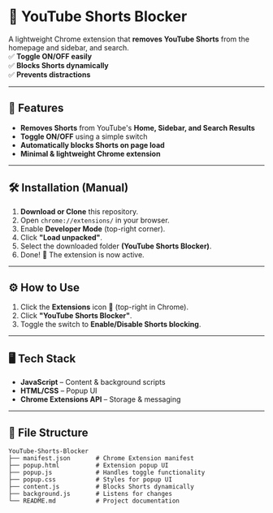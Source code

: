# 🚫 YouTube Shorts Blocker

A lightweight Chrome extension that **removes YouTube Shorts** from the homepage and sidebar, and search.  
✅ **Toggle ON/OFF easily**  
✅ **Blocks Shorts dynamically**  
✅ **Prevents distractions**

---

## 📌 Features

- **Removes Shorts** from YouTube's **Home, Sidebar, and Search Results**
- **Toggle ON/OFF** using a simple switch
- **Automatically blocks Shorts on page load**
- **Minimal & lightweight Chrome extension**

---

## 🛠️ Installation (Manual)

1. **Download or Clone** this repository.
2. Open `chrome://extensions/` in your browser.
3. Enable **Developer Mode** (top-right corner).
4. Click **"Load unpacked"**.
5. Select the downloaded folder **(YouTube Shorts Blocker)**.
6. Done! 🎉 The extension is now active.

---

## ⚙️ How to Use

1. Click the **Extensions** icon 🔧 (top-right in Chrome).
2. Click **"YouTube Shorts Blocker"**.
3. Toggle the switch to **Enable/Disable Shorts blocking**.

---

## 🖥️ Tech Stack

- **JavaScript** – Content & background scripts
- **HTML/CSS** – Popup UI
- **Chrome Extensions API** – Storage & messaging

---

## 📂 File Structure

```plaintext
YouTube-Shorts-Blocker
├── manifest.json       # Chrome Extension manifest
├── popup.html          # Extension popup UI
├── popup.js            # Handles toggle functionality
├── popup.css           # Styles for popup UI
├── content.js          # Blocks Shorts dynamically
├── background.js       # Listens for changes
└── README.md           # Project documentation
